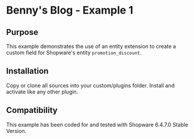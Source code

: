 # Benny's Blog - Example 1

## Purpose
This example demonstrates the use of an entity extension to create a custom field
for Shopware's entity `promotion_discount`.

## Installation
Copy or clone all sources into your custom/plugins folder. Install and activate
like any other plugin.

## Compatibility
This example has been coded for and tested with Shopware 6.4.7.0 Stable Version.

